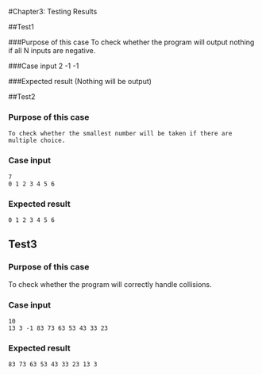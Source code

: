 #Chapter3: Testing Results

##Test1

###Purpose of this case
To check whether the program will output nothing if all N inputs are negative.

###Case input
    2
    -1 -1

###Expected result
    (Nothing will be output)

##Test2

### Purpose of this case
	To check whether the smallest number will be taken if there are multiple choice.

### Case input
	7
	0 1 2 3 4 5 6

### Expected result
	0 1 2 3 4 5 6

## Test3

### Purpose of this case
To check whether the program will correctly handle collisions.

### Case input
	10
	13 3 -1 83 73 63 53 43 33 23

### Expected result
	83 73 63 53 43 33 23 13 3